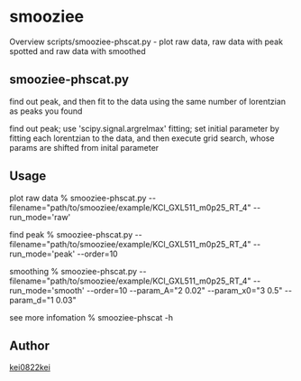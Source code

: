 smooziee
========

Overview
scripts/smooziee-phscat.py - plot raw data, raw data with peak spotted and raw data with smoothed


## smooziee-phscat.py
find out peak, and then fit to the data using the same number of lorentzian as peaks you found

   find out peak; use 'scipy.signal.argrelmax'
   fitting; set initial parameter by fitting each lorentzian to the data,
            and then execute grid search, whose params are shifted from inital parameter


## Usage
plot raw data
% smooziee-phscat.py --filename="path/to/smooziee/example/KCl_GXL511_m0p25_RT_4" --run_mode='raw'

find peak
% smooziee-phscat.py --filename="path/to/smooziee/example/KCl_GXL511_m0p25_RT_4" --run_mode='peak' --order=10

smoothing
% smooziee-phscat.py --filename="path/to/smooziee/example/KCl_GXL511_m0p25_RT_4" --run_mode='smooth' --order=10 --param_A="2 0.02" --param_x0="3 0.5" --param_d="1 0.03"

see more infomation
% smooziee-phscat -h


## Author

[kei0822kei](https://github.com/kei0822kei)
